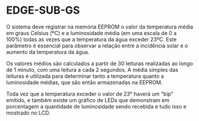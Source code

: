 # EDGE-SUB-GS
O sistema deve registrar na memória EEPROM o valor da temperatura média em graus Celsius (ºC) e a luminosidade média (em uma escala de 0 a 100%) todas as vezes que a temperatura da água exceder 23ºC. Este parâmetro é essencial para observar a relação entre a incidência solar e o aumento da temperatura da água.

Os valores médios são calculados a partir de 30 leituras realizadas ao longo de 1 minuto, com uma leitura a cada 2 segundos. A média simples das leituras é utilizada para determinar tanto a temperatura quanto a luminosidade médias, que são então armazenadas na EEPROM.

Toda vez que a temperatura exceder o valor de 23° haverá um "bip" emitido, e também existe um gráfico de LEDs que demonstram em porcentagem a quantidade de luminosidade sendo recebida e tudo isso e mostrado no LCD.






